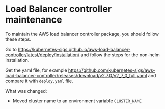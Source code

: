 # Load Balancer controller maintenance

To maintain the AWS load balancer controller package, you should follow these steps.

Go to <https://kubernetes-sigs.github.io/aws-load-balancer-controller/latest/deploy/installation/> and follow the steps for
the non-helm installation.

Get the yaml file, for example <https://github.com/kubernetes-sigs/aws-load-balancer-controller/releases/download/v2.7.0/v2_7_0_full.yaml>
and compare it with `deploy.yaml` file.

What was changed:

- Moved cluster name to an environment variable `CLUSTER_NAME`
